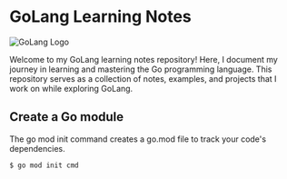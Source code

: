 # GoLang Learning Notes

![GoLang Logo](https://github.com/ken1009us/golang-practice/blob/main/doc/logo.png)

Welcome to my GoLang learning notes repository! Here, I document my journey in learning and mastering the Go programming language. This repository serves as a collection of notes, examples, and projects that I work on while exploring GoLang.

## Create a Go module

The go mod init command creates a go.mod file to track your code's dependencies.

```bash
$ go mod init cmd
```